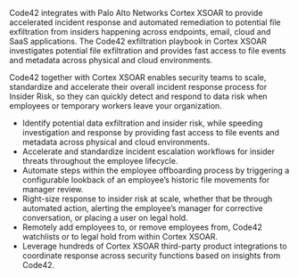 Code42 integrates with Palo Alto Networks Cortex XSOAR to provide accelerated incident response and automated remediation to potential file exfiltration from insiders happening across endpoints, email, cloud and SaaS applications. The Code42 exfiltration playbook in Cortex XSOAR investigates potential file exfiltration and provides fast access to file events and metadata across physical and cloud environments.

Code42 together with Cortex XSOAR enables security teams to scale, standardize and accelerate their overall incident response process for Insider Risk, so they can quickly detect and respond to data risk when employees or temporary workers leave your organization.

- Identify potential data exfiltration and insider risk, while speeding investigation and response by providing fast access to file events and metadata across physical and cloud environments.
- Accelerate and standardize incident escalation workflows for insider threats throughout the employee lifecycle.
- Automate steps within the employee offboarding process by triggering a configurable lookback of an employee’s historic file movements for manager review.
- Right-size response to insider risk at scale, whether that be through automated action, alerting the employee’s manager for corrective conversation, or placing a user on legal hold.
- Remotely add employees to, or remove employees from, Code42 watchlists or to legal hold from within Cortex XSOAR.
- Leverage hundreds of Cortex XSOAR third-party product integrations to coordinate response across security functions based on insights from Code42.
